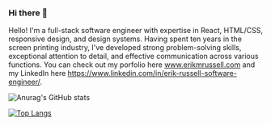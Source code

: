 ### Hi there 👋

Hello! I'm a full-stack software engineer with expertise in React, HTML/CSS, responsive design, and design systems. Having spent ten years in the screen printing industry, I've developed strong problem-solving skills, exceptional attention to detail, and effective communication across various functions.
You can check out my porfolio here www.erikmrussell.com and my LinkedIn here https://www.linkedin.com/in/erik-russell-software-engineer/.


<!-- [![Anurag's GitHub stats](https://github-readme-stats.vercel.app/api?username=kaltrunner)](https://github.com/anuraghazra/github-readme-stats) -->
<!-- ![Anurag's GitHub stats](https://github-readme-stats.vercel.app/api?username=kaltrunner&show_icons=true) -->
![Anurag's GitHub stats](https://github-readme-stats.vercel.app/api?username=kaltrunner&show_icons=true&theme=transparent)

[![Top Langs](https://github-readme-stats.vercel.app/api/top-langs/?username=kaltrunner&layout=compact)](https://github.com/anuraghazra/github-readme-stats)

<!--
**Kaltrunner/Kaltrunner** is a ✨ _special_ ✨ repository because its `README.md` (this file) appears on your GitHub profile.

Here are some ideas to get you started:

- 🔭 I’m currently working on ...
- 🌱 I’m currently learning ...
- 👯 I’m looking to collaborate on ...
- 🤔 I’m looking for help with ...
- 💬 Ask me about ...
- 📫 How to reach me: ...
- 😄 Pronouns: ...
- ⚡ Fun fact: ...
-->
